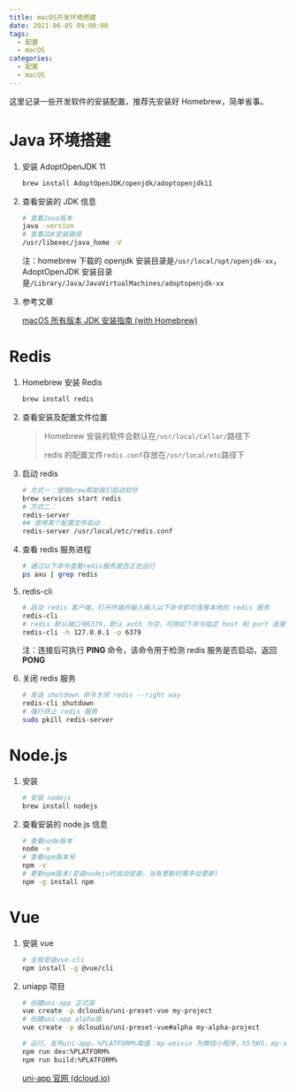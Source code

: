 ```yaml
---
title: macOS开发环境搭建
date: 2021-06-05 09:00:00
tags:
  - 配置
  - macOS
categories:
  - 配置
  - macOS
---
```


这里记录一些开发软件的安装配置，推荐先安装好 Homebrew，简单省事。

<!--more-->

# Java 环境搭建

1. 安装 AdoptOpenJDK 11

   ```bash
   brew install AdoptOpenJDK/openjdk/adoptopenjdk11
   ```

2. 查看安装的 JDK 信息

   ```bash
   # 查看Java版本
   java -version
   # 查看JDK安装路径
   /usr/libexec/java_home -V
   ```

   注：homebrew 下载的 openjdk 安装目录是`/usr/local/opt/openjdk-xx`，AdoptOpenJDK 安装目录是`/Library/Java/JavaVirtualMachines/adoptopenjdk-xx`

3. 参考文章

   [macOS 所有版本 JDK 安装指南 (with Homebrew)](https://www.cnblogs.com/imzhizi/p/macos-jdk-installation-homebrew.html)

# Redis

1. Homebrew 安装 Redis

   ```bash
   brew install redis
   ```

2. 查看安装及配置文件位置

   > Homebrew 安装的软件会默认在`/usr/local/Cellar/`路径下
   >
   > redis 的配置文件`redis.conf`存放在`/usr/local/etc`路径下

3. 启动 redis

   ```bash
   # 方式一：使用brew帮助我们启动软件
   brew services start redis
   # 方式二：
   redis-server
   ## 使用某个配置文件启动
   redis-server /usr/local/etc/redis.conf
   ```

4. 查看 redis 服务进程

   ```bash
   # 通过以下命令查看redis服务是否正在运行
   ps axu | grep redis
   ```

5. redis-cli

   ```bash
   # 启动 redis 客户端，打开终端并输入输入以下命令即可连接本地的 redis 服务
   redis-cli
   # redis 默认端口号6379，默认 auth 为空，可用如下命令指定 host 和 port 连接 redis
   redis-cli -h 127.0.0.1 -p 6379
   ```

   注：连接后可执行 **PING** 命令，该命令用于检测 redis 服务是否启动，返回 **PONG**

6. 关闭 redis 服务

   ```bash
   # 发送 shutdown 命令关闭 redis --right way
   redis-cli shutdown
   # 强行终止 redis 服务
   sudo pkill redis-server
   ```

# Node.js

1. 安装

   ```bash
   # 安装 nodejs
   brew install nodejs
   ```

2. 查看安装的 node.js 信息

   ```bash
   # 查看node版本
   node -v
   # 查看npm版本号
   npm -v
   # 更新npm版本(安装nodejs时自动安装，当有更新时需手动更新)
   npm -g install npm
   ```

# Vue

1. 安装 vue

   ```bash
   # 全局安装vue-cli
   npm install -g @vue/cli
   ```

2. uniapp 项目

   ```bash
   # 创建uni-app 正式版
   vue create -p dcloudio/uni-preset-vue my-project
   # 创建uni-app alpha版
   vue create -p dcloudio/uni-preset-vue#alpha my-alpha-project

   # 运行、发布uni-app，%PLATFORM%取值：mp-weixin 为微信小程序，h5为H5，mp-alipay为支付宝小程序，更多请见官网
   npm run dev:%PLATFORM%
   npm run build:%PLATFORM%
   ```

   [uni-app 官网 (dcloud.io)](https://uniapp.dcloud.io)
